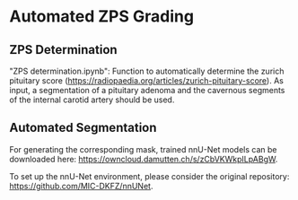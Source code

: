# Automated ZPS Grading

## ZPS Determination
"ZPS determination.ipynb": Function to automatically determine the zurich pituitary score (https://radiopaedia.org/articles/zurich-pituitary-score). As input, a segmentation of a pituitary adenoma and the cavernous segments of the internal carotid artery should be used.

## Automated Segmentation
For generating the corresponding mask, trained nnU-Net models can be downloaded here: https://owncloud.damutten.ch/s/zCbVKWkpILpABgW.

To set up the nnU-Net environment, please consider the original repository: https://github.com/MIC-DKFZ/nnUNet.

